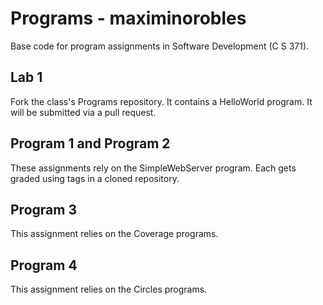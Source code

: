 # Programs - maximinorobles
Base code for program assignments in Software Development (C S 371). 

## Lab 1
Fork the class's Programs repository. It contains a HelloWorld program. It will be submitted via a pull request.

## Program 1 and Program 2
These assignments rely on the SimpleWebServer program. Each gets graded using tags in a cloned repository. 

## Program 3
This assignment relies on the Coverage programs. 

## Program 4
This assignment relies on the Circles programs. 
